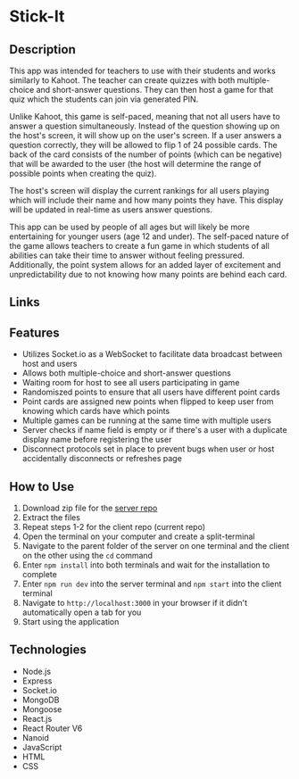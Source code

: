 # Stick-It

## Description
This app was intended for teachers to use with their students and works similarly to Kahoot. The teacher can create quizzes with both multiple-choice and short-answer questions. They can then host a game for that quiz which the students can join via generated PIN. 

Unlike Kahoot, this game is self-paced, meaning that not all users have to answer a question simultaneously. Instead of the question showing up on the host's screen, it will show up on the user's screen. If a user answers a question correctly, they will be allowed to flip 1 of 24 possible cards. The back of the card consists of the number of points (which can be negative) that will be awarded to the user (the host will determine the range of possible points when creating the quiz).

The host's screen will display the current rankings for all users playing which will include their name and how many points they have. This display will be updated in real-time as users answer questions.

This app can be used by people of all ages but will likely be more entertaining for younger users (age 12 and under). The self-paced nature of the game allows teachers to create a fun game in which students of all abilities can take their time to answer without feeling pressured. Additionally, the point system allows for an added layer of excitement and unpredictability due to not knowing how many points are behind each card.

## Links

## Features
- Utilizes Socket.io as a WebSocket to facilitate data broadcast between host and users
- Allows both multiple-choice and short-answer questions
- Waiting room for host to see all users participating in game
- Randomiszed points to ensure that all users have different point cards
- Point cards are assigned new points when flipped to keep user from knowing which cards have which points
- Multiple games can be running at the same time with multiple users
- Server checks if name field is empty or if there's a user with a duplicate display name before registering the user
- Disconnect protocols set in place to prevent bugs when user or host accidentally disconnects or refreshes page

## How to Use
1. Download zip file for the [server repo](https://github.com/broliver18/stick-it-backend)
2. Extract the files
3. Repeat steps 1-2 for the client repo (current repo)
4. Open the terminal on your computer and create a split-terminal
5. Navigate to the parent folder of the server on one terminal and the client on the other using the `cd` command
6. Enter `npm install` into both terminals and wait for the installation to complete
7. Enter `npm run dev` into the server terminal and `npm start` into the client terminal
8. Navigate to `http://localhost:3000` in your browser if it didn't automatically open a tab for you
9. Start using the application

## Technologies
- Node.js
- Express
- Socket.io
- MongoDB
- Mongoose
- React.js
- React Router V6
- Nanoid
- JavaScript
- HTML
- CSS

